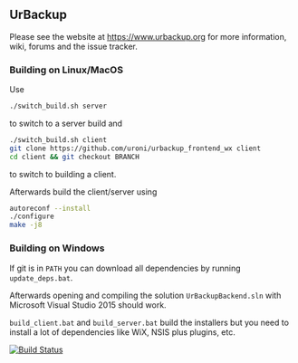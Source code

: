 ## UrBackup

Please see the website at https://www.urbackup.org for more information, wiki, forums and the issue tracker.

### Building on Linux/MacOS

Use

```bash
./switch_build.sh server
```

to switch to a server build and

```bash
./switch_build.sh client
git clone https://github.com/uroni/urbackup_frontend_wx client
cd client && git checkout BRANCH
```
  
to switch to building a client.

Afterwards build the client/server using

```bash
autoreconf --install
./configure
make -j8
```

### Building on Windows

If git is in `PATH` you can download all dependencies by running `update_deps.bat`.

Afterwards opening and compiling the solution `UrBackupBackend.sln` with
Microsoft Visual Studio 2015 should work.

`build_client.bat` and `build_server.bat` build the installers but you need
to install a lot of dependencies like WiX, NSIS plus plugins, etc.

[![Build Status](https://travis-ci.org/uroni/urbackup_backend.svg?branch=dev)](https://travis-ci.org/uroni/urbackup_backend)
